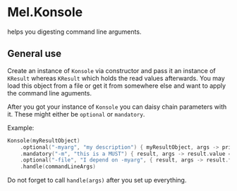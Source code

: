 # Mel.Konsole
helps you digesting command line arguments.
## General use
Create an instance of `Konsole` via constructor and pass it an instance of `KResult` whereas `KResult` which holds the read values afterwards.
You may load this object from a file or get it from somewhere else and want to apply the command line aguments.

After you got your instance of `Konsole` you can daisy chain parameters with it. These might either be `optional` or `mandatory`.

Example:
```kotlin
Konsole(myResultObject)
    .optional("-myarg", "my description") { myResultObject, args -> println("I handle the args here")}
    .mandatory("-m", "this is a MUST") { result, args -> result.value = args[0].toLong()}
    .optional("-file", "I depend on -myarg", { result, args -> result.filePath = Konsole.check.checkRead(args[0]) }, Konsole.dependsOn("-myarg"))
    .handle(commandLineArgs)
```
Do not forget to call `handle(args)` after you set up everything.